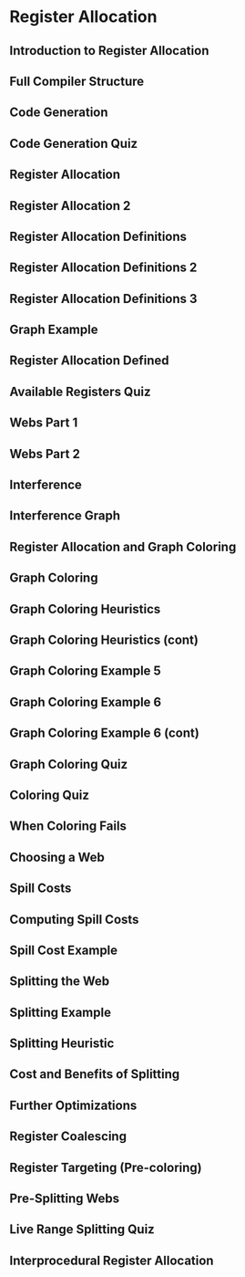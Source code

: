 # Register Allocation

## Introduction to Register Allocation
## Full Compiler Structure
## Code Generation
## Code Generation Quiz
## Register Allocation
## Register Allocation 2
## Register Allocation Definitions
## Register Allocation Definitions 2
## Register Allocation Definitions 3
## Graph Example
## Register Allocation Defined
## Available Registers Quiz
## Webs Part 1
## Webs Part 2
## Interference
## Interference Graph
## Register Allocation and Graph Coloring
## Graph Coloring
## Graph Coloring Heuristics
## Graph Coloring Heuristics (cont)
## Graph Coloring Example 5
## Graph Coloring Example 6
## Graph Coloring Example 6 (cont)
## Graph Coloring Quiz
## Coloring Quiz
## When Coloring Fails
## Choosing a Web
## Spill Costs
## Computing Spill Costs
## Spill Cost Example
## Splitting the Web
## Splitting Example
## Splitting Heuristic
## Cost and Benefits of Splitting
## Further Optimizations
## Register Coalescing
## Register Targeting (Pre-coloring)
## Pre-Splitting Webs
## Live Range Splitting Quiz
## Interprocedural Register Allocation
